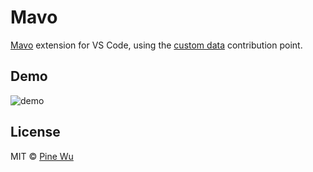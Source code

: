 # Mavo

[Mavo](https://github.com/mavoweb/mavo) extension for VS Code, using the [custom data](https://github.com/microsoft/vscode-custom-data) contribution point.

## Demo

![demo](./media/demo.gif)

## License

MIT © [Pine Wu](https://github.com/octref) 
